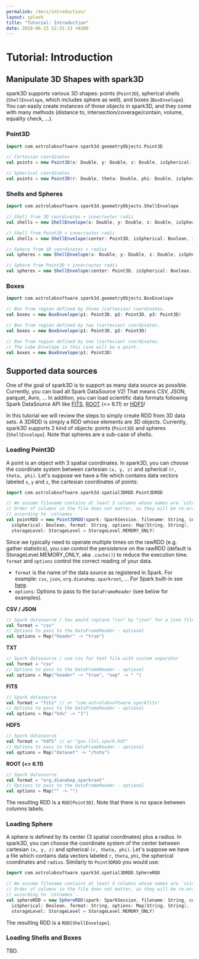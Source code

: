 ```yaml
---
permalink: /docs/introduction/
layout: splash
title: "Tutorial: Introduction"
date: 2018-06-15 22:31:13 +0200
---
```


# Tutorial: Introduction

## Manipulate 3D Shapes with spark3D

spark3D supports various 3D shapes: points (`Point3D`), spherical shells (`ShellEnvelope`, which includes sphere as well), and boxes (`BoxEnvelope`). You can easily create instances of those objects in spark3D, and they come with many methods (distance to, intersection/coverage/contain, volume, equality check, ...).

### Point3D

```scala
import com.astrolabsoftware.spark3d.geometryObjects.Point3D

// Cartesian coordinates
val points = new Point3D(x: Double, y: Double, z: Double, isSpherical: Boolean = false)

// Spherical coordinates
val points = new Point3D(r: Double, theta: Double, phi: Double, isSpherical: Boolean = true)
```

### Shells and Spheres

```scala
import com.astrolabsoftware.spark3d.geometryObjects.ShellEnvelope

// Shell from 3D coordinates + inner/outer radii
val shells = new ShellEnvelope(x: Double, y: Double, z: Double, isSpherical: Boolean, innerRadius: Double, outerRadius: Double)

// Shell from Point3D + inner/outer radii
val shells = new ShellEnvelope(center: Point3D, isSpherical: Boolean, innerRadius: Double, outerRadius: Double)

// Sphere from 3D coordinates + radius
val spheres = new ShellEnvelope(x: Double, y: Double, z: Double, isSpherical: Boolean, radius: Double)

// Sphere from Point3D + inner/outer radii
val spheres = new ShellEnvelope(center: Point3D, isSpherical: Boolean, radius: Double)
```

### Boxes

```scala
import com.astrolabsoftware.spark3d.geometryObjects.BoxEnvelope

// Box from region defined by three (cartesian) coordinates.
val boxes = new BoxEnvelope(p1: Point3D, p2: Point3D, p3: Point3D)

// Box from region defined by two (cartesian) coordinates.
val boxes = new BoxEnvelope(p1: Point3D, p2: Point3D)

// Box from region defined by one (cartesian) coordinates.
// The cube Envelope in this case will be a point.
val boxes = new BoxEnvelope(p1: Point3D)
```

## Supported data sources

One of the goal of spark3D is to support as many data source as possible. Currently, you can load all Spark DataSource V2! That means CSV, JSON, parquet, Avro, ... In addition, you can load scientific data formats following Spark DataSource API like [FITS](https://github.com/astrolabsoftware/spark-fits), [ROOT](https://github.com/diana-hep/spark-root) (<= 6.11) or [HDF5](https://github.com/LLNL/spark-hdf5)!

In this tutorial we will review the steps to simply create RDD from 3D data sets. A 3DRDD is simply a RDD whose elements are 3D objects. Currently, spark3D supports 2 kind of objects: points (`Point3D`) and spheres (`ShellEnvelope`). Note that spheres are a sub-case of shells.

### Loading Point3D

A point is an object with 3 spatial coordinates. In spark3D, you can choose the coordinate system between cartesian `(x, y, z)` and spherical `(r, theta, phi)`. Let's suppose we have a file which contains data vectors labeled `x`, `y` and `z`, the cartesian coordinates of points:

```scala
import com.astrolabsoftware.spark3d.spatial3DRDD.Point3DRDD

// We assume filename contains at least 3 columns whose names are `colnames`
// Order of columns in the file does not matter, as they will be re-aranged
// according to `colnames`.
val pointRDD = new Point3DRDD(spark: SparkSession, filename: String, colnames: String,
  isSpherical: Boolean, format: String, options: Map[String, String],
  storageLevel: StorageLevel = StorageLevel.MEMORY_ONLY)
```

Since we typically need to operate multiple times on the rawRDD (e.g. gather statistics), you can control the persistence on the rawRDD (default is StorageLevel.MEMORY_ONLY, aka `.cache()`) to reduce the execution time.
`format` and `options` control the correct reading of your data.

* `format` is the name of the data source as registered in Spark. For example: `csv`, `json`, `org.dianahep.sparkroot`, ... For Spark built-in see [here](https://github.com/apache/spark/blob/301bff70637983426d76b106b7c659c1f28ed7bf/sql/core/src/main/scala/org/apache/spark/sql/execution/datasources/DataSource.scala#L560).
* `options`: Options to pass to the `DataFrameReader` (see below for examples).

**CSV / JSON**
```scala
// Spark datasource / You would replace "csv" by "json" for a json file
val format = "csv"
// Options to pass to the DataFrameReader - optional
val options = Map("header" -> "true")
```

**TXT**
```scala
// Spark datasource / use csv for text file with custom separator
val format = "csv"
// Options to pass to the DataFrameReader - optional
val options = Map("header" -> "true", "sep" -> " ")
```

**FITS**
```scala
// Spark datasource
val format = "fits" // or "com.astrolabsoftware.sparkfits"
// Options to pass to the DataFrameReader - optional
val options = Map("hdu" -> "1")
```

**HDF5**
```scala
// Spark datasource
val format = "hdf5" // or "gov.llnl.spark.hdf"
// Options to pass to the DataFrameReader - optional
val options = Map("dataset" -> "/toto")
```

**ROOT (<= 6.11)**
```scala
// Spark datasource
val format = "org.dianahep.sparkroot"
// Options to pass to the DataFrameReader - optional
val options = Map("" -> "")
```

The resulting RDD is a `RDD[Point3D]`. Note that there is no space between columns labels.

### Loading Sphere

A sphere is defined by its center (3 spatial coordinates) plus a radius.
In spark3D, you can choose the coordinate system of the center between cartesian `(x, y, z)` and spherical `(r, theta, phi)`. Let's suppose we have a file which contains data vectors labeled `r`, `theta`, `phi`, the spherical coordinates and `radius`. Similarly to `Point3DRDD` you would use:

```scala
import com.astrolabsoftware.spark3d.spatial3DRDD.SphereRDD

// We assume filename contains at least 4 columns whose names are `colnames`.
// Order of columns in the file does not matter, as they will be re-aranged
// according to `colnames`.
val sphereRDD = new SphereRDD(spark: SparkSession, filename: String, colnames: String,
  isSpherical: Boolean, format: String, options: Map[String, String],
  storageLevel: StorageLevel = StorageLevel.MEMORY_ONLY)
```

The resulting RDD is a `RDD[ShellEnvelope]`.

### Loading Shells and Boxes

TBD.
